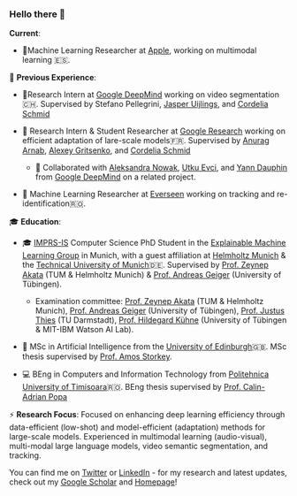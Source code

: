 ### Hello there 👋
**Current**:

 - 🔬Machine Learning Researcher at [Apple](https://www.apple.com/careers/uk/teams/software-and-services.html), working on multimodal learning 🇪🇸.


💼 **Previous Experience**:
 - 🔬Research Intern at [Google DeepMind](https://deepmind.google/) working on video segmentation🇨🇭. Supervised by Stefano Pellegrini, [Jasper Uijlings](https://scholar.google.it/citations?user=jInmtEkAAAAJ&hl=en), and [Cordelia Schmid](https://scholar.google.com/citations?user=IvqCXP4AAAAJ&hl=en)

- 🔬 Research Intern & Student Researcher at [Google Research](https://research.google/teams/perception/) working on efficient adaptation of lare-scale models🇫🇷. Supervised by [Anurag Arnab](https://scholar.google.com/citations?user=l2FS2_IAAAAJ&hl=en), [Alexey Gritsenko](https://scholar.google.nl/citations?user=zTy9cUwAAAAJ&hl=en), and [Cordelia Schmid](https://scholar.google.com/citations?user=IvqCXP4AAAAJ&hl=en)
  - 🤝 Collaborated with [Aleksandra Nowak](https://scholar.google.com/citations?user=2A-eZhQAAAAJ&hl=pl), [Utku Evci](https://scholar.google.com/citations?user=8yGMMwcAAAAJ&hl=en), and [Yann Dauphin](https://scholar.google.com/citations?user=XSforroAAAAJ&hl=en) from [Google DeepMind](https://deepmind.google/) on a related project.

 - 🔬 Machine Learning Researcher at [Everseen](https://everseen.com/) working on tracking and re-identification🇷🇴.

🎓 **Education**: 
- 🎓 [IMPRS-IS](https://imprs.is.mpg.de/) Computer Science PhD Student in the [Explainable Machine Learning Group](https://www.eml-unitue.de/) in Munich, with a guest 
 affiliation at [Helmholtz Munich](https://www.helmholtz-munich.de/en) & the [Technical University of Munich](https://www.tum.de/en/)🇩🇪. Supervised by [Prof. Zeynep Akata](https://scholar.google.com/citations?user=jQl9RtkAAAAJ&hl=en) (TUM & Helmholtz Munich) & [Prof. Andreas Geiger](https://scholar.google.ca/citations?user=SrVnrPcAAAAJ&hl=en) (University of Tübingen).
  - Examination committee: [Prof. Zeynep Akata](https://scholar.google.com/citations?user=jQl9RtkAAAAJ&hl=en) (TUM & Helmholtz Munich), [Prof. Andreas Geiger](https://scholar.google.ca/citations?user=SrVnrPcAAAAJ&hl=en) (University of Tübingen), [Prof. Justus Thies](https://scholar.google.de/citations?user=4vpQvuwAAAAJ&hl=de) (TU Darmstadt), [Prof. Hildegard Kühne](https://scholar.google.com/citations?user=pxhCcH0AAAAJ) (University of Tübingen & MIT-IBM Watson AI Lab).
    

 - 🤖 MSc in Artificial Intelligence from the [University of Edinburgh](https://www.ed.ac.uk/)🇬🇧. MSc thesis supervised by [Prof. Amos Storkey](https://scholar.google.com/citations?user=3Rlc8EAAAAAJ&hl=en).
 
 
 - 💻 BEng in Computers and Information Technology from [Politehnica University of Timisoara](https://www.upt.ro/Universitatea-Politehnica-Timisoara_en.html)🇷🇴. BEng thesis supervised by [Prof. Calin-Adrian Popa](https://scholar.google.ro/citations?user=U6prQIkAAAAJ&hl=en)

⚡ **Research Focus**:
Focused on enhancing deep learning efficiency through data-efficient (low-shot) and model-efficient (adaptation) methods for large-scale models. Experienced in multimodal learning (audio-visual), multi-modal large language models, video semantic segmentation, and tracking.

You can find me on [Twitter](https://twitter.com/MerceaOtniel) or [LinkedIn](https://www.linkedin.com/in/otniel-bogdan-mercea-76b742125/) - for my research and latest updates, check out my [Google Scholar](https://scholar.google.com/citations?user=eSPY7nMAAAAJ&hl=en) and [Homepage](https://merceaotniel.github.io/)!
